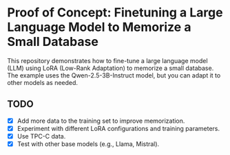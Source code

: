 # Proof of Concept: Finetuning a Large Language Model to Memorize a Small Database

This repository demonstrates how to fine-tune a large language model (LLM) using LoRA (Low-Rank Adaptation) to memorize a small database. The example uses the Qwen-2.5-3B-Instruct model, but you can adapt it to other models as needed.

## TODO

- [x] Add more data to the training set to improve memorization.
- [x] Experiment with different LoRA configurations and training parameters.
- [x] Use TPC-C data.
- [x] Test with other base models (e.g., Llama, Mistral).
